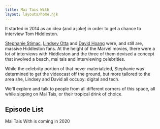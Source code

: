 ```yaml
---
title: Mai Tais With
layout: layouts/home.njk
---
```


<div class="main__body--left">
    <p class="subheading">It started in 2014 as an idea (and a joke) in order to get a chance to interview Tom Hiddleston.</p>
    <p><a href="https://twitter.com/seaotta">Stephanie Stimac</a>, <a href="https://twitter.com/lindseyotta">Lindsey Otta</a> and <a href="https://twitter.com/davidhoang">David Hoang</a> were, and still are, massive Hiddleston fans. At the height of the Marvel movies, there were a lot of interviews with Hiddleston and the three of them devised a concept that involved a beach, mai tais and interviewing celebrities.</p> 
    <p>While the celebrity portion of that never materialzied, Stephanie was determined to get the videocast off the ground, but more tailored to the area she, Lindsey and David all occupy: digital and tech.</p>
    <p>We'll explore and talk to people from all different corners of this space, all while sipping on Mai Tais, or their tropical drink of choice.</p>
</div>

<div class="main__body--right">
    <h2 class="cursive-label episode">Episode List</h2>
    <div class="episode-list">
        <p>Mai Tais With is coming in 2020</p>
        <div class="episode-list__single">
        </div>
    </div>
</div>



